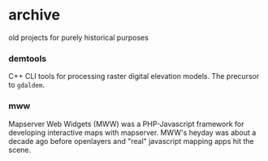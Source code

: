 archive
=======

old projects for purely historical purposes

### demtools

C++ CLI tools for processing raster digital elevation models. The precursor to `gdaldem`.

### mww

Mapserver Web Widgets (MWW) was a PHP-Javascript framework for developing
interactive maps with mapserver. MWW's heyday was about a decade ago before
openlayers and "real" javascript mapping apps hit the scene. 
